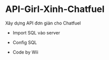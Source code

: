 # API-Girl-Xinh-Chatfuel
Xây dựng API đơn giản cho Chatfuel

- Import SQL vào server
- Config SQL

- Code by Wii